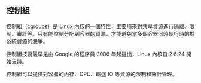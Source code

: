 ## 控制組

控制組（[cgroups](http://en.wikipedia.org/wiki/Cgroups)）是 Linux 內核的一個特性，主要用來對共享資源進行隔離、限制、審計等。只有能控制分配到容器的資源，才能避免當多個容器同時執行時的對系統資源的競爭。

控制組技術最早是由 Google 的程序員 2006 年起提出，Linux 內核自 2.6.24 開始支持。

控制組可以提供對容器的內存、CPU、磁盤 IO 等資源的限制和審計管理。


